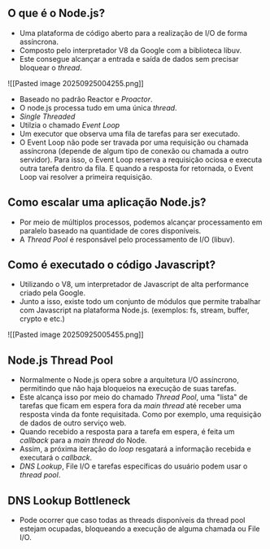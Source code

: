 
## O que é o Node.js?

- Uma plataforma de código aberto para a realização de I/O de forma assíncrona.
- Composto pelo interpretador V8 da Google com a biblioteca libuv.
- Este consegue alcançar a entrada e saída de dados sem precisar bloquear o *thread*.

![[Pasted image 20250925004255.png]]
- Baseado no padrão Reactor e *Proactor*.
- O node.js processa tudo em uma única *thread*.
- *Single Threaded*
- Utilzia o chamado *Event Loop*
- Um executor que observa uma fila de tarefas para ser executado.
- O Event Loop não pode ser travada por uma requisição ou chamada assíncrona (depende de algum tipo de conexão ou chamada a outro servidor). Para isso, o Event Loop reserva a requisição ociosa e executa outra tarefa dentro da fila. E quando a resposta for retornada, o Event Loop vai resolver a primeira requisição.

## Como escalar uma aplicação Node.js?

- Por meio de múltiplos processos, podemos alcançar processamento em paralelo baseado na quantidade de cores disponíveis.
- A *Thread Pool* é responsável pelo processamento de I/O (libuv).

## Como é executado o código Javascript?

- Utilizando o V8, um interpretador de Javascript de alta performance criado pela Google.
- Junto a isso, existe todo um conjunto de módulos que permite trabalhar com Javascript na plataforma Node.js. (exemplos: fs, stream, buffer, crypto e etc.)

![[Pasted image 20250925005455.png]]

## Node.js Thread Pool

- Normalmente o Node.js opera sobre a arquitetura I/O assíncrono, permitindo que não haja bloqueios na execução de suas tarefas.
- Este alcança isso por meio do chamado *Thread Pool*, uma "lista" de tarefas que ficam em espera fora da *main thread* até receber uma resposta vinda da fonte requisitada. Como por exemplo, uma requisição de dados de outro serviço web.
- Quando recebido a resposta para a tarefa em espera, é feita um *callback* para a *main thread* do Node.
- Assim, a próxima iteração do *loop* resgatará a informação recebida e executará o *callback*.
- *DNS Lookup*, File I/O e tarefas específicas do usuário podem usar o *thread pool*.

## DNS Lookup Bottleneck

- Pode ocorrer que caso todas as threads disponíveis da thread pool estejam ocupadas, bloqueando a execução de alguma chamada ou File I/O.